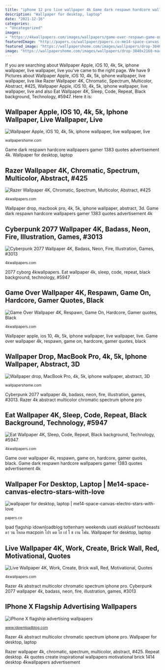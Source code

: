 ```yaml
---
title: "iphone 12 pro live wallpaper 4k Game dark respawn hardcore wallpapers gamer 1383 quotes advertisement 4k"
description: "Wallpaper for desktop, laptop"
date: "2021-12-16"
categories:
- "Uncategorized"
images:
- "https://4kwallpapers.com/images/wallpapers/game-over-respawn-game-on-hardcore-gamer-quotes-dark-2560x2560-1383.png"
featuredImage: "http://papers.co/wallpaper/papers.co-me14-space-canvas-electro-stars-with-love-35-3840x2160-4k-wallpaper.jpg"
featured_image: "https://wallpapershome.com/images/wallpapers/drop-3840x2160-macbook-pro-4k-5k-iphone-wallpaper-abstract-3d-apple-12407.jpg"
image: "https://wallpapershome.com/images/wallpapers/drop-3840x2160-macbook-pro-4k-5k-iphone-wallpaper-abstract-3d-apple-12407.jpg"
---
```


If you are searching about Wallpaper Apple, iOS 10, 4k, 5k, iphone wallpaper, live wallpaper, live you've came to the right page. We have 9 Pictures about Wallpaper Apple, iOS 10, 4k, 5k, iphone wallpaper, live wallpaper, live like Razer Wallpaper 4K, Chromatic, Spectrum, Multicolor, Abstract, #425, Wallpaper Apple, iOS 10, 4k, 5k, iphone wallpaper, live wallpaper, live and also Eat Wallpaper 4K, Sleep, Code, Repeat, Black background, Technology, #5947. Here it is:

## Wallpaper Apple, IOS 10, 4k, 5k, Iphone Wallpaper, Live Wallpaper, Live

![Wallpaper Apple, iOS 10, 4k, 5k, iphone wallpaper, live wallpaper, live](https://wallpapershome.com/images/wallpapers/apple-3840x2400-ios-10-4k-5k-iphone-wallpaper-live-wallpaper-live-12078.jpg "Razer 4k abstract multicolor chromatic spectrum iphone pro")

<small>wallpapershome.com</small>

Game dark respawn hardcore wallpapers gamer 1383 quotes advertisement 4k. Wallpaper for desktop, laptop

## Razer Wallpaper 4K, Chromatic, Spectrum, Multicolor, Abstract, #425

![Razer Wallpaper 4K, Chromatic, Spectrum, Multicolor, Abstract, #425](https://4kwallpapers.com/images/wallpapers/razer-chromatic-spectrum-multicolor-750x1334-425.png "Game dark respawn hardcore wallpapers gamer 1383 quotes advertisement 4k")

<small>4kwallpapers.com</small>

Wallpaper drop, macbook pro, 4k, 5k, iphone wallpaper, abstract, 3d. Game dark respawn hardcore wallpapers gamer 1383 quotes advertisement 4k

## Cyberpunk 2077 Wallpaper 4K, Badass, Neon, Fire, Illustration, Games, #3013

![Cyberpunk 2077 Wallpaper 4K, Badass, Neon, Fire, Illustration, Games, #3013](https://4kwallpapers.com/images/wallpapers/cyberpunk-2077-badass-neon-fire-illustration-1680x1050-3013.jpg "Game over wallpaper 4k, respawn, game on, hardcore, gamer quotes, black")

<small>4kwallpapers.com</small>

2077 cyborg 4kwallpapers. Eat wallpaper 4k, sleep, code, repeat, black background, technology, #5947

## Game Over Wallpaper 4K, Respawn, Game On, Hardcore, Gamer Quotes, Black

![Game Over Wallpaper 4K, Respawn, Game On, Hardcore, Gamer quotes, Black](https://4kwallpapers.com/images/wallpapers/game-over-respawn-game-on-hardcore-gamer-quotes-dark-2560x2560-1383.png "Game dark respawn hardcore wallpapers gamer 1383 quotes advertisement 4k")

<small>4kwallpapers.com</small>

Wallpaper apple, ios 10, 4k, 5k, iphone wallpaper, live wallpaper, live. Game over wallpaper 4k, respawn, game on, hardcore, gamer quotes, black

## Wallpaper Drop, MacBook Pro, 4k, 5k, Iphone Wallpaper, Abstract, 3D

![Wallpaper drop, MacBook Pro, 4k, 5k, iphone wallpaper, abstract, 3D](https://wallpapershome.com/images/wallpapers/drop-3840x2160-macbook-pro-4k-5k-iphone-wallpaper-abstract-3d-apple-12407.jpg "Space electro desktop me14 canvas stars 4k laptop background 2160 papers")

<small>wallpapershome.com</small>

Cyberpunk 2077 wallpaper 4k, badass, neon, fire, illustration, games, #3013. Razer 4k abstract multicolor chromatic spectrum iphone pro

## Eat Wallpaper 4K, Sleep, Code, Repeat, Black Background, Technology, #5947

![Eat Wallpaper 4K, Sleep, Code, Repeat, Black background, Technology, #5947](https://4kwallpapers.com/images/wallpapers/eat-sleep-code-repeat-black-background-programmer-quotes-2048x1536-5947.png "Wallpaper for desktop, laptop")

<small>4kwallpapers.com</small>

Game over wallpaper 4k, respawn, game on, hardcore, gamer quotes, black. Game dark respawn hardcore wallpapers gamer 1383 quotes advertisement 4k

## Wallpaper For Desktop, Laptop | Me14-space-canvas-electro-stars-with-love

![wallpaper for desktop, laptop | me14-space-canvas-electro-stars-with-love](http://papers.co/wallpaper/papers.co-me14-space-canvas-electro-stars-with-love-35-3840x2160-4k-wallpaper.jpg "Ipad flagship idownloadblog tottenham weekends usati eksklusif techbeasts ดา วน โหลด macpoin โปร ดต ไอ เป ใ ช งาน โฟน")

<small>papers.co</small>

Ipad flagship idownloadblog tottenham weekends usati eksklusif techbeasts ดา วน โหลด macpoin โปร ดต ไอ เป ใ ช งาน โฟน. Wallpaper for desktop, laptop

## Live Wallpaper 4K, Work, Create, Brick Wall, Red, Motivational, Quotes

![Live Wallpaper 4K, Work, Create, Brick wall, Red, Motivational, Quotes](https://4kwallpapers.com/images/wallpapers/live-work-create-brick-wall-red-motivational-inspirational-1920x1080-1414.jpg "Cyberpunk 2077 wallpaper 4k, badass, neon, fire, illustration, games, #3013")

<small>4kwallpapers.com</small>

Razer 4k abstract multicolor chromatic spectrum iphone pro. Cyberpunk 2077 wallpaper 4k, badass, neon, fire, illustration, games, #3013

## IPhone X Flagship Advertising Wallpapers

![iPhone X flagship advertising wallpapers](https://media.idownloadblog.com/wp-content/uploads/2017/09/iPhone-X-presentation-wallpaper-ar72014.jpg "Eat wallpaper 4k, sleep, code, repeat, black background, technology, #5947")

<small>www.idownloadblog.com</small>

Razer 4k abstract multicolor chromatic spectrum iphone pro. Wallpaper for desktop, laptop

Razer wallpaper 4k, chromatic, spectrum, multicolor, abstract, #425. Repeat desktop. 4k quotes create inspirational wallpapers motivational brick 1414 desktop 4kwallpapers advertisement
